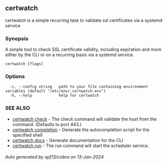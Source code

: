 ## certwatch

certwatch is a simple recurring task to validate ssl certificates via a systemd service

### Synopsis

A simple tool to check SSL certificate validity, including expiration and more either by the CLI or on a recurring basis via a systemd service.

```
certwatch [flags]
```

### Options

```
  -c, --config string   path to your file containing environment variables (default "/etc/env/.certwatch.env")
  -h, --help            help for certwatch
```

### SEE ALSO

* [certwatch check](certwatch_check.md)	 - The check command will validate the host from the command. (Defaults to port 443.)
* [certwatch completion](certwatch_completion.md)	 - Generate the autocompletion script for the specified shell
* [certwatch docs](certwatch_docs.md)	 - Generate documentation for the CLI
* [certwatch run](certwatch_run.md)	 - The run command will start the scheduler service.

###### Auto generated by spf13/cobra on 13-Jan-2024
